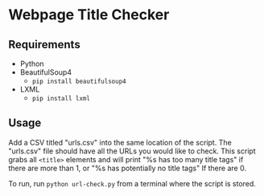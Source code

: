 # Webpage Title Checker

## Requirements
* Python
* BeautifulSoup4
  - `pip install beautifulsoup4`
* LXML
  - `pip install lxml`
  
## Usage
Add a CSV titled "urls.csv" into the same location of the script. The "urls.csv" file should have all the URLs you would like to check. This script grabs all `<title>` elements and will print "%s has too many title tags" if there are more than 1, or "%s has potentially no title tags" If there are 0.

To run, run `python url-check.py` from a terminal where the script is stored.
